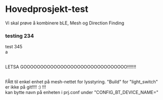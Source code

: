 # Hovedprosjekt-test
Vi skal prøve å kombinere bLE, Mesh og Direction Finding
### testing 234 
test 345
<br> a

<br> LETSA GOOOOOOOOOOOOOOOOOOOOOOOOOOOOOOO!!!!!!!

<br> FÅtt til enkel enhet på mesh-nettet for lysstyring. 
"Build" for "light_switch" er ikke på git!!!! :) !!!
<br> kan bytte navn på enheten i prj.conf under "CONFIG_BT_DEVICE_NAME="
